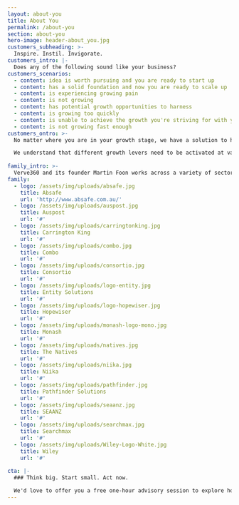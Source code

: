 ```yaml
---
layout: about-you
title: About You
permalink: /about-you
section: about-you
hero-image: header-about_you.jpg
customers_subheading: >-
  Inspire. Instil. Invigorate. 
customers_intro: |-
  Does any of the following sound like your business?
customers_scenarios:
  - content: idea is worth pursuing and you are ready to start up
  - content: has a solid foundation and now you are ready to scale up
  - content: is experiencing growing pain
  - content: is not growing
  - content: has potential growth opportunities to harness
  - content: is growing too quickly
  - content: is unable to achieve the growth you're striving for with your existing expertise
  - content: is not growing fast enough
customers_ontro: >-
  No matter where you are in your growth stage, we have a solution to help alleviate the problems you are facing.

  We understand that different growth levers need to be activated at various stages of growth, so we adjust our scope and processes accordingly.
  
family_intro: >-
  Verve360 and its founder Martin Foon works across a variety of sectors and markets. Our clients, partners, associates and friends include companies such as...
family:
  - logo: /assets/img/uploads/absafe.jpg
    title: Absafe
    url: 'http://www.absafe.com.au/'
  - logo: /assets/img/uploads/auspost.jpg
    title: Auspost
    url: '#'
  - logo: /assets/img/uploads/carringtonking.jpg
    title: Carrington King
    url: '#'
  - logo: /assets/img/uploads/combo.jpg
    title: Combo
    url: '#'
  - logo: /assets/img/uploads/consortio.jpg
    title: Consortio
    url: '#'
  - logo: /assets/img/uploads/logo-entity.jpg
    title: Entity Solutions
    url: '#'
  - logo: /assets/img/uploads/logo-hopewiser.jpg
    title: Hopewiser
    url: '#'
  - logo: /assets/img/uploads/monash-logo-mono.jpg
    title: Monash
    url: '#'
  - logo: /assets/img/uploads/natives.jpg
    title: The Natives
    url: '#'
  - logo: /assets/img/uploads/niika.jpg
    title: Niika
    url: '#'
  - logo: /assets/img/uploads/pathfinder.jpg
    title: Pathfinder Solutions
    url: '#'
  - logo: /assets/img/uploads/seaanz.jpg
    title: SEAANZ
    url: '#'
  - logo: /assets/img/uploads/searchmax.jpg
    title: Searchmax
    url: '#'
  - logo: /assets/img/uploads/Wiley-Logo-White.jpg
    title: Wiley
    url: '#'
             
cta: |-
  ### Think big. Start small. Act now.

  We'd love to offer you a free one-hour advisory session to explore how to turn confusion into clarity.
---
```



